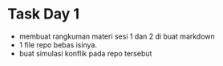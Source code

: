 # Task Day 1

- membuat rangkuman materi sesi 1 dan 2 di buat markdown
- 1 file repo bebas isinya.
- buat simulasi konflik pada repo tersebut